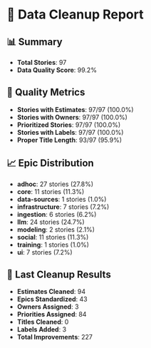 
# 🧹 Data Cleanup Report

## 📊 Summary
- **Total Stories**: 97
- **Data Quality Score**: 99.2%

## 🎯 Quality Metrics
- **Stories with Estimates**: 97/97 (100.0%)
- **Stories with Owners**: 97/97 (100.0%)
- **Prioritized Stories**: 97/97 (100.0%)
- **Stories with Labels**: 97/97 (100.0%)
- **Proper Title Length**: 93/97 (95.9%)

## 📈 Epic Distribution
- **adhoc**: 27 stories (27.8%)
- **core**: 11 stories (11.3%)
- **data-sources**: 1 stories (1.0%)
- **infrastructure**: 7 stories (7.2%)
- **ingestion**: 6 stories (6.2%)
- **llm**: 24 stories (24.7%)
- **modeling**: 2 stories (2.1%)
- **social**: 11 stories (11.3%)
- **training**: 1 stories (1.0%)
- **ui**: 7 stories (7.2%)

## 🔧 Last Cleanup Results
- **Estimates Cleaned**: 94
- **Epics Standardized**: 43
- **Owners Assigned**: 3
- **Priorities Assigned**: 84
- **Titles Cleaned**: 0
- **Labels Added**: 3
- **Total Improvements**: 227
